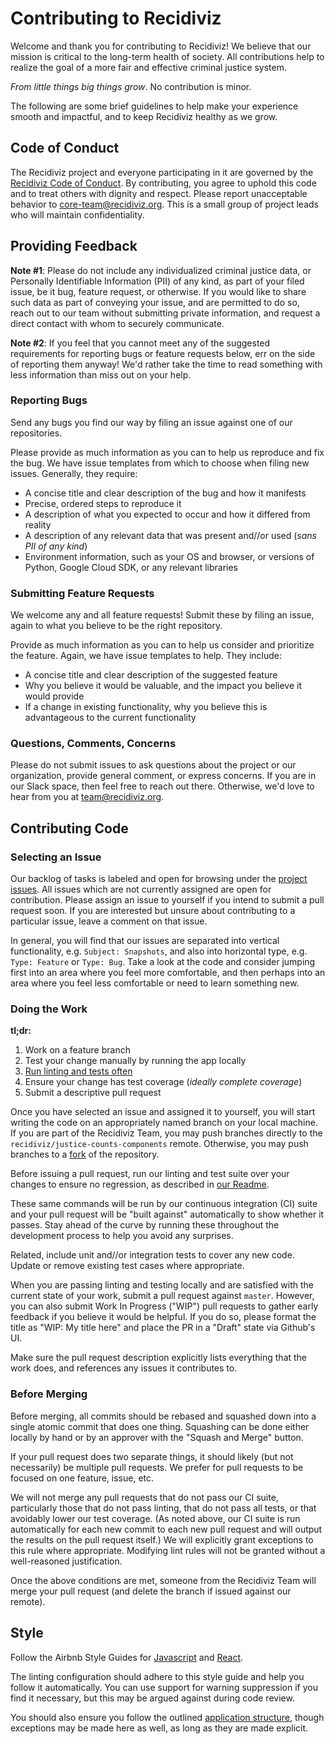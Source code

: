 # Contributing to Recidiviz

Welcome and thank you for contributing to Recidiviz! We believe that our mission
is critical to the long-term health of society. All contributions help to
realize the goal of a more fair and effective criminal justice system.

_From little things big things grow_. No contribution is minor.

The following are some brief guidelines to help make your experience smooth and
impactful, and to keep Recidiviz healthy as we grow.

## Code of Conduct

The Recidiviz project and everyone participating in it are governed by the
[Recidiviz Code of Conduct](CODE_OF_CONDUCT.md). By contributing, you agree to
uphold this code and to treat others with dignity and respect. Please report
unacceptable behavior to [core-team@recidiviz.org](mailto:core-team@recidiviz.org).
This is a small group of project leads who will maintain confidentiality.

## Providing Feedback

**Note #1**: Please do not include any individualized criminal justice data, or
Personally Identifiable Information (PII) of any kind, as part of your filed
issue, be it bug, feature request, or otherwise. If you would like to share
such data as part of conveying your issue, and are permitted to do so, reach out
to our team without submitting private information, and request a direct contact
with whom to securely communicate.

**Note #2**: If you feel that you cannot meet any of the suggested requirements
for reporting bugs or feature requests below, err on the side of reporting them
anyway! We'd rather take the time to read something with less information than
miss out on your help.

### Reporting Bugs

Send any bugs you find our way by filing an issue against one of our
repositories.

Please provide as much information as you can to help us reproduce and fix the
bug. We have issue templates from which to choose when filing new issues.
Generally, they require:

* A concise title and clear description of the bug and how it manifests
* Precise, ordered steps to reproduce it
* A description of what you expected to occur and how it differed from reality
* A description of any relevant data that was present and//or used (_sans PII of
any kind_)
* Environment information, such as your OS and browser, or versions of
Python, Google Cloud SDK, or any relevant libraries

### Submitting Feature Requests

We welcome any and all feature requests! Submit these by filing an issue, again
to what you believe to be the right repository.

Provide as much information as you can to help us consider and prioritize the
feature. Again, we have issue templates to help. They include:

* A concise title and clear description of the suggested feature
* Why you believe it would be valuable, and the impact you believe it would
provide
* If a change in existing functionality, why you believe this is advantageous to
the current functionality

### Questions, Comments, Concerns

Please do not submit issues to ask questions about the project or our
organization, provide general comment, or express concerns. If you are in our
Slack space, then feel free to reach out there. Otherwise, we'd love to hear
from you at [team@recidiviz.org](mailto:team@recidiviz.org).

## Contributing Code

### Selecting an Issue

Our backlog of tasks is labeled and open for browsing under the [project issues](https://github.com/Recidiviz/justice-counts-components/issues).
All issues which are not currently assigned are open for contribution. Please
assign an issue to yourself if you intend to submit a pull request soon. If you
are interested but unsure about contributing to a particular issue, leave a
comment on that issue.

In general, you will find that our issues are separated into vertical
functionality, e.g. `Subject: Snapshots`, and also into horizontal type,
e.g. `Type: Feature` or `Type: Bug`. Take a look at the code and consider
jumping first into an area where you feel more comfortable, and then perhaps
into an area where you feel less comfortable or need to learn something new.

### Doing the Work

**tl;dr:**
1. Work on a feature branch
1. Test your change manually by running the app locally
1. [Run linting and tests often](README.md)
1. Ensure your change has test coverage (_ideally complete coverage_)
1. Submit a descriptive pull request

Once you have selected an issue and assigned it to yourself, you will start
writing the code on an appropriately named branch on your local machine. If you
are part of the Recidiviz Team, you may push branches directly to the
`recidiviz/justice-counts-components` remote. Otherwise, you may push branches to a [fork](https://help.github.com/articles/fork-a-repo/)
of the repository.

Before issuing a pull request, run our linting and test suite over your changes
to ensure no regression, as described in [our Readme](README.md).

These same commands will be run by our continuous integration (CI) suite and
your pull request will be "built against" automatically to show whether it
passes. Stay ahead of the curve by running these throughout the development
process to help you avoid any surprises.

Related, include unit and//or integration tests to cover any new code. Update or
remove existing test cases where appropriate.

When you are passing linting and testing locally and are satisfied with the
current state of your work, submit a pull request against `master`. However,
you can also submit Work In Progress ("WIP") pull requests to gather early
feedback if you believe it would be helpful. If you do so, please format the
title as "WIP: My title here" and place the PR in a "Draft" state via Github's UI.

Make sure the pull request description explicitly lists everything that the work
does, and references any issues it contributes to.

### Before Merging

Before merging, all commits should be rebased and squashed down into a single
atomic commit that does one thing. Squashing can be done either locally by hand
or by an approver with the "Squash and Merge" button.

If your pull request does two separate things, it should likely (but not
necessarily) be multiple pull requests. We prefer for pull requests to be
focused on one feature, issue, etc.

We will not merge any pull requests that do not pass our CI suite, particularly
those that do not pass linting, that do not pass all tests, or that avoidably
lower our test coverage. (As noted above, our CI suite is run automatically for
each new commit to each new pull request and will output the results on the pull
request itself.) We will explicitly grant exceptions to this rule where
appropriate. Modifying lint rules will not be granted without a well-reasoned
justification.

Once the above conditions are met, someone from the Recidiviz Team will merge
your pull request (and delete the branch if issued against our remote).

## Style

Follow the Airbnb Style Guides for [Javascript](https://github.com/airbnb/javascript)
and [React](https://github.com/airbnb/javascript/tree/master/react).

The linting configuration should adhere to this style guide and help you follow
it automatically. You can use support for warning suppression if you find it
necessary, but this may be argued against during code review.

You should also ensure you follow the outlined [application structure](README.md),
though exceptions may be made here as well, as long as they are made explicit.
